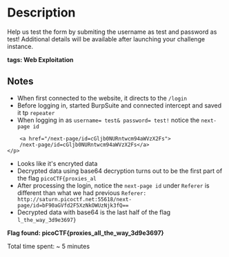 # Description
Help us test the form by submiting the username as test and password as test!
Additional details will be available after launching your challenge instance.

**tags: Web Exploitation**

## Notes
- When first connected to the website, it directs to the `/login`
- Before logging in, started BurpSuite and connected intercept and saved it tp `repeater`
- When logging in as `username= test& password= test!` notice the `next-page id`
```<p>Found. Redirecting to 
    <a href="/next-page/id=cGljb0NURntwcm94aWVzX2Fs">
    /next-page/id=cGljb0NURntwcm94aWVzX2Fs</a>
</p>
```
- Looks like it's encryted data
- Decrypted data using base64 decryption turns out to be the first part of the flag `picoCTF{proxies_al`
- After processing the login, notice the `next-page id` under `Referer` is different than what we had previous
`Referer: http://saturn.picoctf.net:55618/next-page/id=bF90aGVfd2F5XzNkOWUzNjk3fQ==`
- Decrypted data with base64 is the last half of the flag `l_the_way_3d9e3697}`


**Flag found: picoCTF{proxies_all_the_way_3d9e3697}**

Total time spent: ~ 5 minutes